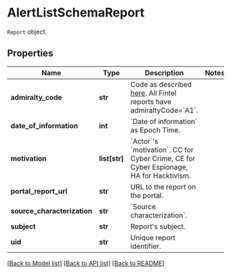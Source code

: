 # AlertListSchemaReport

`Report` object.

## Properties
Name | Type | Description | Notes
------------ | ------------- | ------------- | -------------
**admiralty_code** | **str** | Code as described [here](http://en.wikipedia.org/wiki/Admiralty_code). All Fintel reports have admiraltyCode&#x3D;&#x60;A1&#x60;. | 
**date_of_information** | **int** | &#x60;Date of information&#x60; as Epoch Time. | 
**motivation** | **list[str]** | &#x60;Actor&#x60;&#39;s &#x60;motivation&#x60;. CC for Cyber Crime, CE for Cyber Espionage, HA for Hacktivism. | 
**portal_report_url** | **str** | URL to the report on the portal. | 
**source_characterization** | **str** | &#x60;Source characterization&#x60;. | 
**subject** | **str** | Report&#39;s subject. | 
**uid** | **str** | Unique report identifier. | 

[[Back to Model list]](../README.md#documentation-for-models) [[Back to API list]](../README.md#documentation-for-api-endpoints) [[Back to README]](../README.md)


